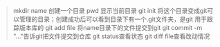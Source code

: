 > mkdir name 创建一个目录
> pwd 显示当前目录
> git init 将这个目录变成git可以管理的目录；创建成功后可以看到目录下有一个.git文件夹，是git 用于跟踪版本库的
> git add file 将name目录下的文件提交到git
> git commit -m "..."告诉git把文件提交到仓库
> git status查看状态
> git diff file查看改动情况
